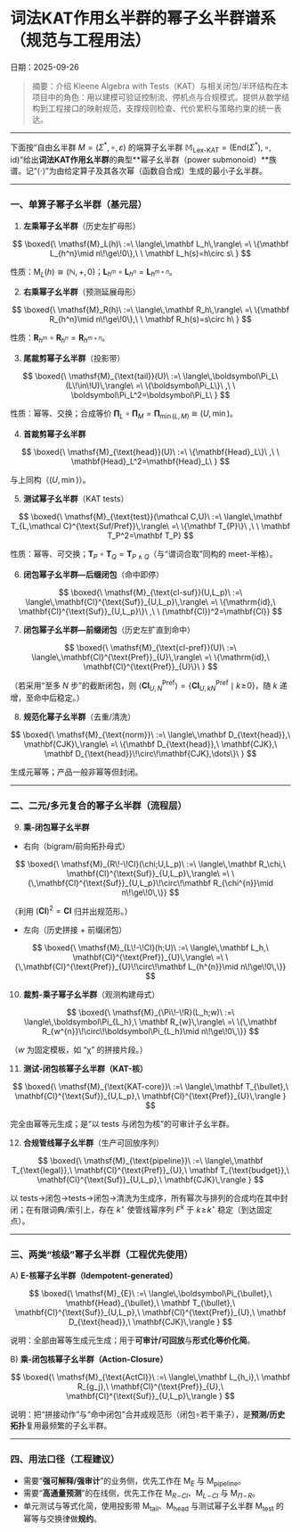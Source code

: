 ﻿# 词法KAT作用幺半群的幂子幺半群谱系（规范与工程用法）
日期：2025-09-26

> 摘要：介绍 Kleene Algebra with Tests（KAT）与相关闭包/半环结构在本项目中的角色：用以建模可验证控制流、停机点与合规模式。提供从数学结构到工程接口的映射规范，支撑规则检查、代价累积与策略约束的统一表达。

---

下面按“自由幺半群 $M=(\Sigma^*,\circ,\varepsilon)$ 的端算子幺半群 $\mathbb{M}_{\text{Lex-KAT}}=(\mathrm{End}(\Sigma^*),\circ,\mathrm{id})$”给出**词法KAT作用幺半群**的典型**幂子幺半群（power submonoid）**族谱。记“⟨·⟩”为由给定算子及其各次幂（函数自合成）生成的最小子幺半群。

---

### 一、**单算子幂子幺半群（基元层）**

1. **左乘幂子幺半群**（历史左扩母形）

$$
\boxed{\ \mathsf{M}_L(h)\ :=\ \langle\,\mathbf L_h\,\rangle\ =\ \{\mathbf L_{h^n}\mid n\!\ge\!0\},\ \ \mathbf L_h(s)=h\circ s\ }
$$

性质：$\mathsf{M}_L(h)\cong(\mathbb N,+,0)$；$\mathbf L_{h^{m}}\circ \mathbf L_{h^{n}}=\mathbf L_{h^{m+n}}$。

2. **右乘幂子幺半群**（预测延展母形）

$$
\boxed{\ \mathsf{M}_R(h)\ :=\ \langle\,\mathbf R_h\,\rangle\ =\ \{\mathbf R_{h^n}\mid n\!\ge\!0\},\ \ \mathbf R_h(s)=s\circ h\ }
$$

性质：$\mathbf R_{h^{m}}\circ \mathbf R_{h^{n}}=\mathbf R_{h^{m+n}}$。

3. **尾裁剪幂子幺半群**（投影带）

$$
\boxed{\ \mathsf{M}_{\text{tail}}(U)\ :=\ \langle\,\boldsymbol\Pi_L\ (L\!\in\!U)\,\rangle\ =\ \{\boldsymbol\Pi_L\}\ ,\ \ \boldsymbol\Pi_L^2=\boldsymbol\Pi_L\ }
$$

性质：幂等、交换；合成等价 $\boldsymbol\Pi_L\circ\boldsymbol\Pi_M=\boldsymbol\Pi_{\min(L,M)}\ \cong\ (U,\min)$。

4. **首裁剪幂子幺半群**

$$
\boxed{\ \mathsf{M}_{\text{head}}(U)\ :=\ \{\mathbf{Head}_L\}\ ,\ \ \mathbf{Head}_L^2=\mathbf{Head}_L\ }
$$

与上同构（$(U,\min)$）。

5. **测试幂子幺半群**（KAT tests）

$$
\boxed{\ \mathsf{M}_{\text{test}}(\mathcal C,U)\ :=\ \langle\,\mathbf T_{L,\mathcal C}^{\text{Suf/Pref}}\,\rangle\ =\ \{\mathbf T_{P}\}\ ,\ \ \mathbf T_P^2=\mathbf T_P}
$$

性质：幂等、可交换；$\mathbf T_P\circ\mathbf T_Q=\mathbf T_{P\wedge Q}$（与“谓词合取”同构的 meet-半格）。

6. **闭包幂子幺半群—后缀闭包**（命中即停）

$$
\boxed{\ \mathsf{M}_{\text{cl-suf}}(U,L_p)\ :=\ \langle\,\mathbf{Cl}^{\text{Suf}}_{U,L_p}\,\rangle\ =\ \{\mathrm{id},\ \mathbf{Cl}^{\text{Suf}}_{U,L_p}\}\ ,\ \ (\mathbf{Cl})^2=\mathbf{Cl}}
$$

7. **闭包幂子幺半群—前缀闭包**（历史左扩直到命中）

$$
\boxed{\ \mathsf{M}_{\text{cl-pref}}(U)\ :=\ \langle\,\mathbf{Cl}^{\text{Pref}}_{U}\,\rangle\ =\ \{\mathrm{id},\ \mathbf{Cl}^{\text{Pref}}_{U}\}\ }
$$

（若采用“至多 $N$ 步”的截断闭包，则 $\langle\mathbf{Cl}^{\text{Pref}}_{U,N}\rangle=\{\mathbf{Cl}^{\text{Pref}}_{U,kN}\mid k\!\ge\!0\}$，随 $k$ 递增，至命中后稳定。）

8. **规范化幂子幺半群**（去重/清洗）

$$
\boxed{\ \mathsf{M}_{\text{norm}}\ :=\ \langle\,\mathbf D_{\text{head}},\ \mathbf{CJK}\,\rangle\ =\ \{\mathbf D_{\text{head}},\ \mathbf{CJK},\ \mathbf D_{\text{head}}\!\circ\!\mathbf{CJK},\dots\}\ }
$$

生成元幂等；产品一般非幂等但封闭。

---

### 二、**二元/多元复合的幂子幺半群（流程层）**

9. **乘-闭包幂子幺半群**

* 右向（bigram/前向拓扑母式）

$$
\boxed{\ \mathsf{M}_{R\!-\!Cl}(\chi;U,L_p)\ :=\ \langle\,\mathbf R_\chi,\ \mathbf{Cl}^{\text{Suf}}_{U,L_p}\,\rangle\ =\ \{\,\mathbf{Cl}^{\text{Suf}}_{U,L_p}\!\circ\!\mathbf R_{\chi^{n}}\mid n\!\ge\!0\,\}}
$$

（利用 $(\mathbf{Cl})^2=\mathbf{Cl}$ 归并出规范形。）

* 左向（历史拼接 + 前缀闭包）

$$
\boxed{\ \mathsf{M}_{L\!-\!Cl}(h;U)\ :=\ \langle\,\mathbf L_h,\ \mathbf{Cl}^{\text{Pref}}_{U}\,\rangle\ =\ \{\,\mathbf{Cl}^{\text{Pref}}_{U}\!\circ\!\mathbf L_{h^{n}}\mid n\!\ge\!0\,\}}
$$

10. **裁剪-乘子幂子幺半群**（观测构建母式）

$$
\boxed{\ \mathsf{M}_{\Pi\!-\!R}(L_h;w)\ :=\ \langle\,\boldsymbol\Pi_{L_h},\ \mathbf R_{w}\,\rangle\ =\ \{\,\mathbf R_{w^{n}}\!\circ\!\boldsymbol\Pi_{L_h}\mid n\!\ge\!0\,\}}
$$

（$w$ 为固定模板，如 “<sep>χ<eos>” 的拼接片段。）

11. **测试-闭包核幂子幺半群（KAT-核）**

$$
\boxed{\ \mathsf{M}_{\text{KAT-core}}\ :=\ \langle\,\mathbf T_{\bullet},\ \mathbf{Cl}^{\text{Suf}}_{U,L_p},\ \mathbf{Cl}^{\text{Pref}}_{U}\,\rangle }
$$

完全由幂等元生成；是“以 tests 与闭包为核”的可审计子幺半群。

12. **合规管线幂子幺半群**（生产可回放序列）

$$
\boxed{\ \mathsf{M}_{\text{pipeline}}\ :=\ \langle\,\mathbf T_{\text{legal}},\ \mathbf{Cl}^{\text{Pref}}_{U},\ \mathbf T_{\text{budget}},\ \mathbf{Cl}^{\text{Suf}}_{U,L_p},\ \mathbf{CJK}\,\rangle }
$$

以 tests→闭包→tests→闭包→清洗为生成序，所有幂次与排列的合成均在其中封闭；在有限词典/索引上，存在 $k^\star$ 使管线幂序列 $F^{k}$ 于 $k\!\ge\!k^\star$ 稳定（到达固定点）。

---

### 三、**两类“核级”幂子幺半群（工程优先使用）**

A) **E-核幂子幺半群（Idempotent-generated）**

$$
\boxed{\ \mathsf{M}_{E}\ :=\ \langle\,\boldsymbol\Pi_{\bullet},\ \mathbf{Head}_{\bullet},\ \mathbf T_{\bullet},\ \mathbf{Cl}^{\text{Suf}}_{U,L_p},\ \mathbf{Cl}^{\text{Pref}}_{U},\ \mathbf D_{\text{head}},\ \mathbf{CJK}\,\rangle }
$$

说明：全部由幂等生成元生成；用于**可审计/可回放**与**形式化等价化简**。

B) **乘-闭包核幂子幺半群（Action-Closure）**

$$
\boxed{\ \mathsf{M}_{\text{ActCl}}\ :=\ \langle\,\mathbf L_{h_i},\ \mathbf R_{g_j},\ \mathbf{Cl}^{\text{Pref}}_{U},\ \mathbf{Cl}^{\text{Suf}}_{U,L_p}\,\rangle }
$$

说明：把“拼接动作”与“命中闭包”合并成规范形（闭包∘若干乘子），是**预测/历史拓扑**复用最频繁的子幺半群。

---

### 四、**用法口径（工程建议）**

* 需要“**强可解释/强审计**”的业务侧，优先工作在 $\mathsf{M}_{E}$ 与 $\mathsf{M}_{\text{pipeline}}$。
* 需要“**高通量预测**”的在线侧，优先工作在 $\mathsf{M}_{R\!-\!Cl}$、$\mathsf{M}_{L\!-\!Cl}$ 与 $\mathsf{M}_{\Pi\!-\!R}$。
* 单元测试与等式化简，使用投影带 $\mathsf{M}_{\text{tail}}$、$\mathsf{M}_{\text{head}}$ 与测试幂子幺半群 $\mathsf{M}_{\text{test}}$ 的幂等与交换律做**规约**。